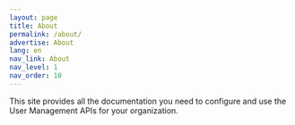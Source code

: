 ```yaml
---
layout: page
title: About
permalink: /about/
advertise: About
lang: en
nav_link: About
nav_level: 1
nav_order: 10
---
```


This site provides all the documentation you need to configure
and use the User Management APIs for your organization.
